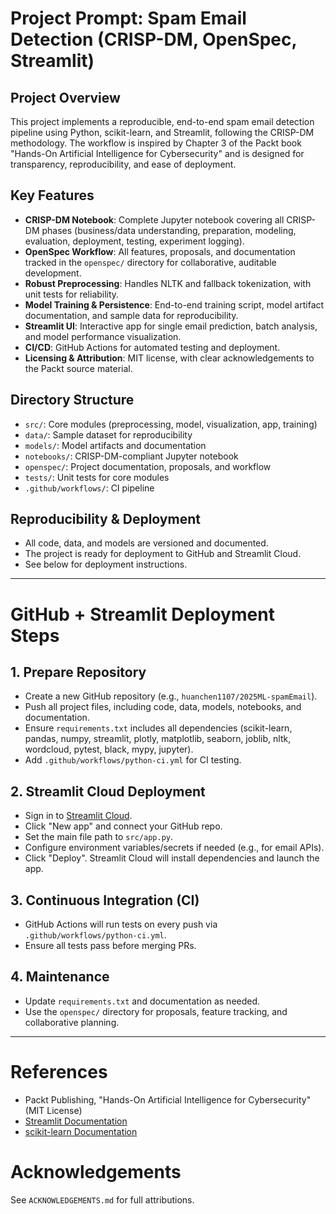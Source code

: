 # Project Prompt: Spam Email Detection (CRISP-DM, OpenSpec, Streamlit)

## Project Overview
This project implements a reproducible, end-to-end spam email detection pipeline using Python, scikit-learn, and Streamlit, following the CRISP-DM methodology. The workflow is inspired by Chapter 3 of the Packt book "Hands-On Artificial Intelligence for Cybersecurity" and is designed for transparency, reproducibility, and ease of deployment.

## Key Features
- **CRISP-DM Notebook**: Complete Jupyter notebook covering all CRISP-DM phases (business/data understanding, preparation, modeling, evaluation, deployment, testing, experiment logging).
- **OpenSpec Workflow**: All features, proposals, and documentation tracked in the `openspec/` directory for collaborative, auditable development.
- **Robust Preprocessing**: Handles NLTK and fallback tokenization, with unit tests for reliability.
- **Model Training & Persistence**: End-to-end training script, model artifact documentation, and sample data for reproducibility.
- **Streamlit UI**: Interactive app for single email prediction, batch analysis, and model performance visualization.
- **CI/CD**: GitHub Actions for automated testing and deployment.
- **Licensing & Attribution**: MIT license, with clear acknowledgements to the Packt source material.

## Directory Structure
- `src/`: Core modules (preprocessing, model, visualization, app, training)
- `data/`: Sample dataset for reproducibility
- `models/`: Model artifacts and documentation
- `notebooks/`: CRISP-DM-compliant Jupyter notebook
- `openspec/`: Project documentation, proposals, and workflow
- `tests/`: Unit tests for core modules
- `.github/workflows/`: CI pipeline

## Reproducibility & Deployment
- All code, data, and models are versioned and documented.
- The project is ready for deployment to GitHub and Streamlit Cloud.
- See below for deployment instructions.

---

# GitHub + Streamlit Deployment Steps

## 1. Prepare Repository
- Create a new GitHub repository (e.g., `huanchen1107/2025ML-spamEmail`).
- Push all project files, including code, data, models, notebooks, and documentation.
- Ensure `requirements.txt` includes all dependencies (scikit-learn, pandas, numpy, streamlit, plotly, matplotlib, seaborn, joblib, nltk, wordcloud, pytest, black, mypy, jupyter).
- Add `.github/workflows/python-ci.yml` for CI testing.

## 2. Streamlit Cloud Deployment
- Sign in to [Streamlit Cloud](https://streamlit.io/cloud).
- Click "New app" and connect your GitHub repo.
- Set the main file path to `src/app.py`.
- Configure environment variables/secrets if needed (e.g., for email APIs).
- Click "Deploy". Streamlit Cloud will install dependencies and launch the app.

## 3. Continuous Integration (CI)
- GitHub Actions will run tests on every push via `.github/workflows/python-ci.yml`.
- Ensure all tests pass before merging PRs.

## 4. Maintenance
- Update `requirements.txt` and documentation as needed.
- Use the `openspec/` directory for proposals, feature tracking, and collaborative planning.

---

# References
- Packt Publishing, "Hands-On Artificial Intelligence for Cybersecurity" (MIT License)
- [Streamlit Documentation](https://docs.streamlit.io/)
- [scikit-learn Documentation](https://scikit-learn.org/)

# Acknowledgements
See `ACKNOWLEDGEMENTS.md` for full attributions.

